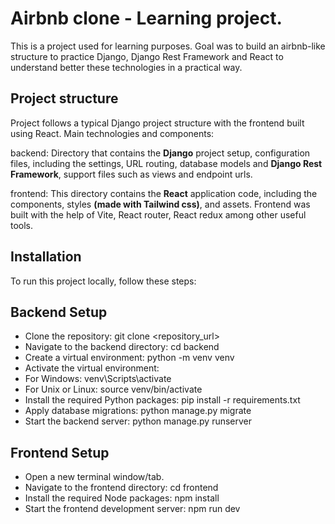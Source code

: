 # Airbnb clone - Learning project.

This is a project used for learning purposes. Goal was to build an airbnb-like structure to practice Django, Django Rest Framework and React to understand better these technologies in a practical way.

## Project structure

Project follows a typical Django project structure with the frontend built using React. Main technologies and components:

backend: Directory that contains the **Django** project setup, configuration files, including the settings, URL routing, database models and **Django Rest Framework**, support files such as views and endpoint urls.

frontend: This directory contains the **React** application code, including the components, styles **(made with Tailwind css)**, and assets. Frontend was built with the help of Vite, React router, React redux among other useful tools.

## Installation
To run this project locally, follow these steps:

## Backend Setup
- Clone the repository: git clone <repository_url>
- Navigate to the backend directory: cd backend
- Create a virtual environment: python -m venv venv
- Activate the virtual environment:
- For Windows: venv\Scripts\activate
- For Unix or Linux: source venv/bin/activate
- Install the required Python packages: pip install -r requirements.txt
- Apply database migrations: python manage.py migrate
- Start the backend server: python manage.py runserver

## Frontend Setup
- Open a new terminal window/tab.
- Navigate to the frontend directory: cd frontend
- Install the required Node packages: npm install
- Start the frontend development server: npm run dev
